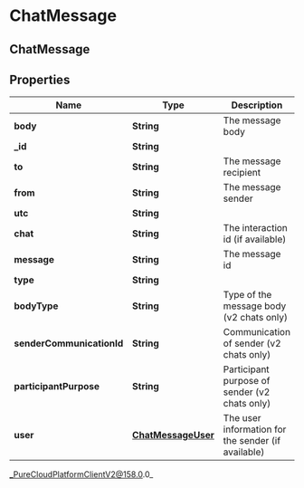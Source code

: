 # ChatMessage

## ChatMessage

## Properties

|Name | Type | Description | Notes|
|------------ | ------------- | ------------- | -------------|
| **body** | **String** | The message body | [optional] |
| **_id** | **String** |  | [optional] |
| **to** | **String** | The message recipient | [optional] |
| **from** | **String** | The message sender | [optional] |
| **utc** | **String** |  | [optional] |
| **chat** | **String** | The interaction id (if available) | [optional] |
| **message** | **String** | The message id | [optional] |
| **type** | **String** |  | [optional] |
| **bodyType** | **String** | Type of the message body (v2 chats only) | [optional] |
| **senderCommunicationId** | **String** | Communication of sender (v2 chats only) | [optional] |
| **participantPurpose** | **String** | Participant purpose of sender (v2 chats only) | [optional] |
| **user** | [**ChatMessageUser**](ChatMessageUser) | The user information for the sender (if available) | [optional] |



_PureCloudPlatformClientV2@158.0.0_
